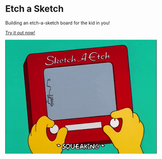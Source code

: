 # Etch a Sketch 

Building an etch-a-sketch board for the kid in you!

[Try it out now!](https://sagar-kap.github.io/etch-a-sketch/)

![Keep sketching!](/media/sketching.gif)

